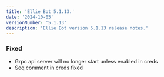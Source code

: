 ```yaml
---
title: 'Ellie Bot 5.1.13.'
date: '2024-10-05'
versionNumber: '5.1.13'
description: 'Ellie Bot version 5.1.13 release notes.'
---
```


### Fixed

- Grpc api server will no longer start unless enabled in creds
- Seq comment in creds fixed